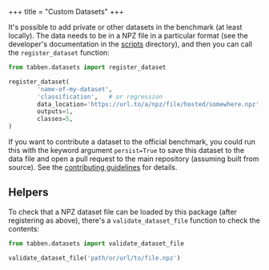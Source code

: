 +++
title = "Custom Datasets"
+++

It's possible to add private or other datasets in the benchmark (at least locally). The data needs to be in a NPZ file in a particular format (see the developer's documentation in the [scripts](/scripts) directory), and then you can call the `register_dataset` function:
```python
from tabben.datasets import register_dataset

register_dataset(
        'name-of-my-dataset',
        'classification',   # or regression
        data_location='https://url.to/a/npz/file/hosted/somewhere.npz',
        outputs=1,
        classes=5,
)
```

If you want to contribute a dataset to the official benchmark, you could run this with the keyword argument `persist=True` to save this dataset to the data file and open a pull request to the main repository (assuming built from source). See the [contributing guidelines](https://github.com/umd-otb/OpenTabularDataBenchmark/blob/main/CONTRIBUTING.md) for details.

## Helpers

To check that a NPZ dataset file can be loaded by this package (after registering as above), there's a `validate_dataset_file` function to check the contents:
```python
from tabben.datasets import validate_dataset_file

validate_dataset_file('path/or/url/to/file.npz')
```
